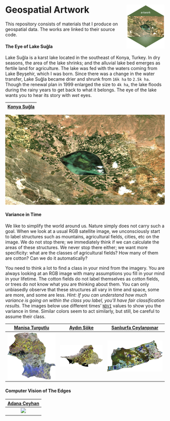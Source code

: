 # Geospatial Artwork <a href='/scripts/eye-sugla-hexagon.R'><img src='collections/eye-sugla/eye-sugla-hexagon.png' align="right" height="139" /></a>

This repository consists of materials that I produce
on geospatial data. The works are linked to their source code.


#### The Eye of Lake Suğla

Lake Suğla is a karst lake located in the southeast of Konya, Turkey. In dry seasons, the area of the lake shrinks; and the alluvial lake bed emerges as fertile land for agriculture. The lake was fed with the waters coming from Lake Beyşehir, which I was born. Since there was a change in the water transfer, Lake Suğla became drier and shrunk from `16k ha` to `2.5k ha`. Though the renewal plan in 1999 enlarged the size to `4k ha`, the lake floods during the rainy years to get back to what it belongs. The eye of the lake wants you to hear its story with *wet* eyes. 

| [Konya Suğla](https://code.earthengine.google.com/6c67dd40f4030ccaf9f267d89b3e123d) |
| :---:       |
<a href='https://code.earthengine.google.com/da4b40d1006d1fc5ceae3b19b4354ae6'> <div align="center"><img src="collections/eye-sugla/eye-sugla-1920-1080-hq.jpeg"></div></a>

#### Variance in Time

We like to simplify the world around us. Nature simply does not carry such a goal. When we look at a usual RGB satellite image, we unconsciously start to label structures such as mountains, agricultural fields, cities, etc on the image. We do not stop there; we immediately think if we can calculate the areas of these structures. We never stop there either; we want more specificity: what are the classes of agricultural fields? How many of them are cotton? Can we do it automatically?

You need to think a lot to find a class in your mind from the imagery. You are always looking at an RGB image with many assumptions you fill in your mind in your lifetime. The cotton fields do not label themselves as cotton fields, or trees do not know what you are thinking about them. You can only unbiasedly observe that these structures all vary in time and space, some are more, and some are less. *Hint: If you can understand how much variance is going on within the class you label, you'll have fair classification results.* The images below use different times’ [`NDVI`](https://eos.com/make-an-analysis/ndvi/) values to show you the variance in time. Similar colors seem to act similarly, but still, be careful to assume their class.

| [Manisa Turgutlu](https://code.earthengine.google.com/5a43eec873e1be144c425ccd0190c9da) | [Aydın Söke](https://code.earthengine.google.com/b3c376276c2cb88bb3be2bcd181ef464) | [Şanlıurfa Ceylanpınar](https://code.earthengine.google.com/5b5a77027e1353f130e9efade56cd9eb) |
| :---:        |     :---:      |          :---: |
| <img src="collections/variance-in-time/vit-manisa-turgutlu-1200-1170-lq.png" >   | <img src="collections/variance-in-time/vit-aydin-soke-1200-613-lq.png" >     | <img src="collections/variance-in-time/vit-sanliurfa-ceylanpinar-1200-675-lq.png" >    |


#### Computer Vision of The Edges

| [Adana Ceyhan](https://github.com/bkavlak/BoundaryGEE) |
| :---:       |
| <img src="https://github.com/bkavlak/geospatial-artwork/blob/main/collections/boundary-delineation/boundary-delineation-GIFF.gif" > |

